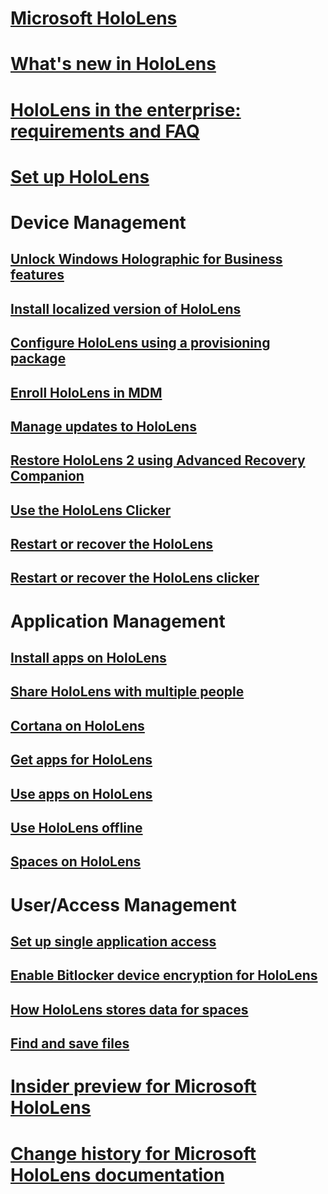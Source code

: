 # [Microsoft HoloLens](index.md)
# [What's new in HoloLens](hololens-whats-new.md)
# [HoloLens in the enterprise: requirements and FAQ](hololens-requirements.md)
# [Set up HoloLens](hololens-setup.md)

# Device Management
## [Unlock Windows Holographic for Business features](hololens-upgrade-enterprise.md)
## [Install localized version of HoloLens](hololens-install-localized.md)
## [Configure HoloLens using a provisioning package](hololens-provisioning.md)
## [Enroll HoloLens in MDM](hololens-enroll-mdm.md)
## [Manage updates to HoloLens](hololens-updates.md)
## [Restore HoloLens 2 using Advanced Recovery Companion](hololens-recovery.md)
## [Use the HoloLens Clicker](hololens-clicker.md)
## [Restart or recover the HoloLens](hololens-restart-recover.md)
## [Restart or recover the HoloLens clicker](hololens-clicker-restart-recover.md)

# Application Management 
## [Install apps on HoloLens](hololens-install-apps.md)
## [Share HoloLens with multiple people](hololens-multiple-users.md)
## [Cortana on HoloLens](hololens-cortana.md)
## [Get apps for HoloLens](hololens-get-apps.md)
## [Use apps on HoloLens](hololens-use-apps.md)
## [Use HoloLens offline](hololens-offline.md)
## [Spaces on HoloLens](hololens-spaces-on-hololens.md)

# User/Access Management
## [Set up single application access](hololens-kiosk.md)
## [Enable Bitlocker device encryption for HoloLens](hololens-encryption.md)
## [How HoloLens stores data for spaces](hololens-spaces.md)
## [Find and save files](hololens-find-and-save-files.md)

# [Insider preview for Microsoft HoloLens](hololens-insider.md)
# [Change history for Microsoft HoloLens documentation](change-history-hololens.md)

